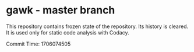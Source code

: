 # gawk - master branch

This repository contains frozen state of the repository.
Its history is cleared. It is used only for static code
analysis with Codacy.

Commit Time: 1706074505